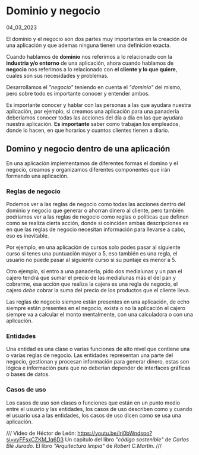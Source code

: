 # Dominio y negocio
04_03_2023

El dominio y el negocio son dos partes muy importantes en la creación de una aplicación y que ademas ninguna tienen una definición exacta. 

Cuando hablamos de **dominio** nos referimos a lo relacionado con la **industria y/o entorno** de una aplicación, ahora cuando hablamos de **negocio** nos referimos a lo relacionado con **el cliente y lo que quiere**, cuales son sus necesidades y problemas.

Desarrollamos el *"negocio"* teniendo en cuenta el *"dominio"* del mismo, pero sobre todo es importante conocer y entender ambos. 

Es importante conocer y hablar con las personas a las que ayudara nuestra aplicación, por ejemplo, si creamos una aplicación para una panadería deberíamos conocer todas las acciones del día a día en las que ayudara nuestra aplicación.  **Es importante** saber como trabajan los empleados, donde lo hacen, en que horarios y cuantos clientes tienen a diario. 

## Domino y negocio dentro de una aplicación

En una aplicación implementamos de diferentes formas el domino y el negocio, creamos y organizamos diferentes componentes que irán formando una aplicación.

### Reglas de negocio

Podemos ver a las reglas de negocio como todas las acciones dentro del dominio y negocio que generar o ahorran dinero al cliente, pero también podríamos ver a las reglas de negocio como reglas o políticas que definen como se realiza cierta acción, donde si coinciden ambas descripciones es en que las reglas de negocio necesitan información para llevarse a cabo, eso es inevitable.

Por ejemplo, en una aplicación de cursos solo podes pasar al siguiente curso si tenes una puntuación mayor a 5, eso también es una regla, el usuario no puede pasar al siguiente curso si su puntaje es menor a 5.

Otro ejemplo, si entro a una panadería, pido dos medialunas y un pan el cajero tendrá que sumar el precio de las medialunas más el del pan y cobrarme, esa acción que realiza la cajera es una regla de negocio, el cajero *debe* cobrar la suma del precio de los productos que el cliente lleva. 

Las reglas de negocio siempre están presentes en una aplicación, de echo siempre están presentes en el negocio, exista o no la aplicación el cajero siempre va a calcular el monto mentalmente, con una calculadora o con una aplicación.

### Entidades

Una entidad es una clase o varias funciones de alto nivel que contiene una o varias reglas de negocio. Las entidades representan una parte del negocio, gestionan y procesan información para generar dinero, estas son lógica e información pura que no deberían depender de interfaces gráficas o bases de datos.

### Casos de uso

Los casos de uso son clases o funciones que están en un punto medio entre el usuario y las entidades, los casos de uso describen como y cuando el usuario usa a las entidades, los casos de uso dicen como se usa una aplicación.

///
Video de Héctor de León: https://youtu.be/lri0bWndspo?si=vyFFsxCZKM_1q6D3
Un capitulo del libro *"código sostenible"* de *Carlos Blé Jurado*.
El libro *"Arquitectura limpia"* de *Robert C.Martin*.
///